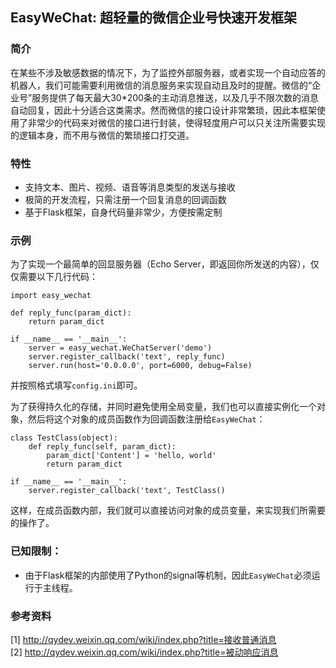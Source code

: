 ## EasyWeChat: 超轻量的微信企业号快速开发框架

### 简介

在某些不涉及敏感数据的情况下，为了监控外部服务器，或者实现一个自动应答的机器人，我们可能需要利用微信的消息服务来实现自动且及时的提醒。微信的“企业号”服务提供了每天最大30*200条的主动消息推送，以及几乎不限次数的消息自动回复，因此十分适合这类需求。然而微信的接口设计非常繁琐，因此本框架使用了非常少的代码来对微信的接口进行封装，使得轻度用户可以只关注所需要实现的逻辑本身，而不用与微信的繁琐接口打交道。


### 特性

- 支持文本、图片、视频、语音等消息类型的发送与接收
- 极简的开发流程，只需注册一个回复消息的回调函数
- 基于Flask框架，自身代码量非常少，方便按需定制


### 示例

为了实现一个最简单的回显服务器（Echo Server，即返回你所发送的内容），仅仅需要以下几行代码：

    import easy_wechat
    
    def reply_func(param_dict):
        return param_dict
    
    if __name__ == '__main__':
        server = easy_wechat.WeChatServer('demo')
        server.register_callback('text', reply_func)
        server.run(host='0.0.0.0', port=6000, debug=False)

并按照格式填写`config.ini`即可。

为了获得持久化的存储，并同时避免使用全局变量，我们也可以直接实例化一个对象，然后将这个对象的成员函数作为回调函数注册给`EasyWeChat`：
    
    class TestClass(object):
        def reply_func(self, param_dict):
            param_dict['Content'] = 'hello, world'
            return param_dict
    
    if __name__ == '__main__':          
        server.register_callback('text', TestClass()

这样，在成员函数内部，我们就可以直接访问对象的成员变量，来实现我们所需要的操作了。


### 已知限制：

- 由于Flask框架的内部使用了Python的signal等机制，因此`EasyWeChat`必须运行于主线程。


### 参考资料

[1] http://qydev.weixin.qq.com/wiki/index.php?title=接收普通消息  
[2] http://qydev.weixin.qq.com/wiki/index.php?title=被动响应消息  
